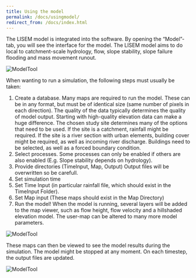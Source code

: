 ```yaml
---
title: Using the model
permalink: /docs/usingmodel/
redirect_from: /docs/index.html
---
```


The LISEM model is integrated into the software. 
By opening the “Model”-tab, you will see the interface for the model. 
The LISEM model aims to do local to catchment-scale hydrology, flow, slope stability, slope failure flooding and mass movement runout.


![ModelTool](/LISEM/assets/img/explain_modeltool.png)


When wanting to run a simulation, the following steps must usually be taken:
1.	Create a database. Many maps are required to run the model. These can be in any format, but must be of identical size (same number of pixels in each direction). The quality of the data typically determines the quality of model output. Starting with high-quality elevation data can make a huge difference.
The chosen study site determines many of the options that need to be used. If the site is a catchment, rainfall might be required. If the site is a river section with urban elements, building cover might be required, as well as incoming river discharge. Buildings need to be selected, as well as a forced boundary condition.
2.	Select processes.
Some processes can only be enabled if others are also enabled (E.g. Slope stability depends on hydrology).
3.	Provide directories (TimeInput, Map, Output)
Output files will be overwritten so be carefull.
4.	Set simulation time
5.	Set Time Input (in particular rainfall file, which should exist in the TimeInput Folder).
6.	Set Map input (These maps should exist in the Map Directory)
7.	Run the model!
When the model is running, several layers will be added to the map viewer, such as flow height, flow velocity and a hillshaded elevation model. The user-map can be altered to many more model parameters.


![ModelTool](/LISEM/assets/img/explain_modelmapview.png)

These maps can then be viewed to see the model results during the simulation.
The model might be stopped at any moment. On each timestep, the output files are updated.


![ModelTool](/LISEM/assets/img/explain_modelmaps.png)
